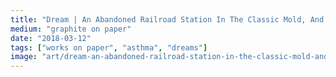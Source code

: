 ```yaml
---
title: "Dream | An Abandoned Railroad Station In The Classic Mold‚ And I'M Not Kidding About The Mold"
medium: "graphite on paper"
date: "2018-03-12"
tags: ["works on paper", "asthma", "dreams"]
image: "art/dream-an-abandoned-railroad-station-in-the-classic-mold-and-im-not-kidding-about-the-mold.jpg"
---
```

